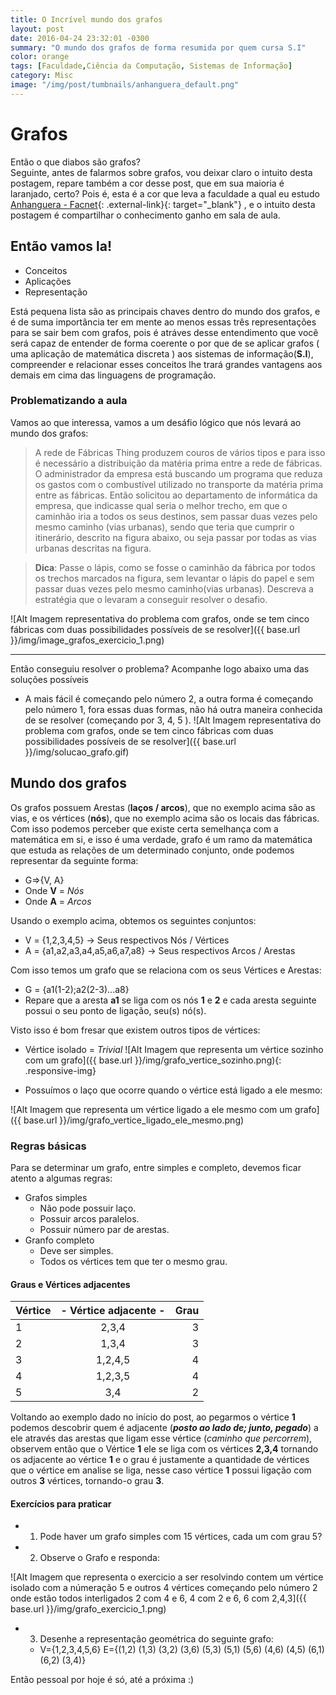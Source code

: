 ```yaml
---
title: O Incrível mundo dos grafos
layout: post
date: 2016-04-24 23:32:01 -0300
summary: "O mundo dos grafos de forma resumida por quem cursa S.I"
color: orange
tags: [Faculdade,Ciência da Computação, Sistemas de Informação]
category: Misc
image: "/img/post/tumbnails/anhanguera_default.png"
---
```

# Grafos

Então o que diabos são grafos?  
Seguinte, antes de falarmos sobre grafos, vou deixar claro o intuito desta postagem, repare também a cor desse post, que em sua maioria é laranjado, certo? Pois é, esta é a cor que leva a faculdade a qual eu estudo 
[Anhanguera \- Facnet](http://anhanguera.com){: .external-link}{: target="_blank"} , e o intuito desta postagem é compartilhar o conhecimento ganho em sala de aula.

## Então vamos la!

  - Conceitos
  - Aplicações
  - Representação

Está pequena lista são as principais chaves dentro do mundo dos grafos, e é de suma importância ter em mente ao menos essas três representações para se sair bem com grafos, pois é atráves desse entendimento que você será capaz de entender de forma coerente o por que de se aplicar grafos ( uma aplicação de matemática discreta ) aos sistemas de informação(**S.I**), compreender e relacionar esses conceitos lhe trará grandes vantagens aos demais em cima das linguagens de programação.

### Problematizando a aula

Vamos ao que interessa, vamos a um desáfio lógico que nós levará ao mundo dos grafos:

>A rede de  Fábricas Thing  produzem couros de vários tipos e para isso é necessário a distribuição da matéria prima entre a rede de fábricas. 
O administrador da empresa está buscando um programa que reduza os gastos com o combustível utilizado no transporte da matéria prima entre as fábricas. Então solicitou ao departamento de informática da empresa, que indicasse qual seria o melhor trecho, em que o caminhão iria a todos os seus destinos, sem passar duas vezes pelo mesmo caminho (vias urbanas), sendo que teria que cumprir o itinerário, descrito na figura abaixo, ou seja passar por todas as vias urbanas descritas na figura.

>**Dica**: Passe o lápis, como se fosse o caminhão da fábrica por todos os trechos marcados na figura, sem levantar o lápis do papel e sem passar duas vezes pelo mesmo caminho(vias urbanas).
Descreva a estratégia  que o levaram a conseguir resolver o desafio.

![Alt Imagem representativa do problema com grafos, onde se tem cinco fábricas com duas possibilidades possíveis de se resolver]({{ base.url }}/img/image_grafos_exercicio_1.png)

---
Então conseguiu resolver o problema?
Acompanhe logo abaixo uma das soluções possíveis

- A mais fácil é começando pelo número 2, a outra forma é começando pelo número 1, fora essas duas formas, não há outra maneira conhecida de se resolver (começando por 3, 4, 5 ).
![Alt Imagem representativa do problema com grafos, onde se tem cinco fábricas com duas possibilidades possíveis de se resolver]({{ base.url }}/img/solucao_grafo.gif)

## Mundo dos grafos

Os grafos possuem Arestas (**laços / arcos**), que no exemplo acima são as vias, e os vértices (**nós**), que no exemplo acima são os locais das fábricas. Com isso podemos perceber que existe certa semelhança com a matemática em si, e isso é uma verdade, grafo é um ramo da matemática que estuda as relações de um determinado conjunto, onde podemos representar da seguinte forma:

- G=>{V, A}
- Onde **V** = _Nós_
- Onde **A** = _Arcos_

Usando o exemplo acima, obtemos os seguintes conjuntos:

- V = {1,2,3,4,5} -> Seus respectivos Nós / Vértices
- A = {a1,a2,a3,a4,a5,a6,a7,a8} -> Seus respectivos Arcos / Arestas

Com isso temos um grafo que se relaciona com os seus Vértices e Arestas:

- G = {a1(1-2);a2(2-3)...a8}
- Repare que a aresta **a1** se liga com os nós **1** e **2** e cada aresta seguinte possui o seu ponto de ligação, seu(s) nó(s).

Visto isso é bom fresar que existem outros tipos de vértices:

- Vértice isolado = _Trivial_
![Alt Imagem que representa um vértice sozinho com um grafo]({{ base.url }}/img/grafo_vertice_sozinho.png){: .responsive-img}

- Possuímos o laço que ocorre quando o vértice está ligado a ele mesmo:

![Alt Imagem que representa um vértice ligado a ele mesmo com um grafo]({{ base.url }}/img/grafo_vertice_ligado_ele_mesmo.png)

### Regras básicas

Para se determinar um grafo, entre simples e completo, devemos ficar atento a algumas regras:

- Grafos simples 
    - Não pode possuir laço.
    - Possuir arcos paralelos.
    - Possuir número par de arestas.
- Granfo completo
    - Deve ser simples.
    - Todos os vértices tem que ter o mesmo grau.

#### Graus e Vértices adjacentes

| Vértice        | - Vértice adjacente  -| Grau |
| -------------- |:------------------:| ------:|
| 1  | 2,3,4 |  3 |
| 2  | 1,3,4 | 3|
| 3  | 1,2,4,5 | 4|
| 4  | 1,2,3,5 | 4|
| 5  | 3,4 |2|

Voltando ao exemplo dado no início do post, ao pegarmos o vértice **1** podemos descobrir quem é adjacente (_**posto ao lado de; junto, pegado**_) a ele através das arestas que ligam esse vértice (_caminho que percorrem_), observem então que o Vértice **1** ele se liga com os vértices **2,3,4** tornando os adjacente ao vértice **1** e o grau é justamente a quantidade de vértices que o vértice em analise se liga, nesse caso vértice **1** possui ligação com outros **3** vértices, tornando-o grau **3**.

#### Exercícios para praticar

- 1) Pode haver um grafo simples com 15 vértices, cada um com grau 5?

- 2) Observe o Grafo e responda:

![Alt Imagem que representa o exercicio a ser resolvindo contem um vértice isolado com a númeração 5 e outros 4 vértices começando pelo número 2 onde estão todos interligados 2 com 4 e 6, 4 com 2 e 6, 6 com 2,4,3]({{ base.url }}/img/grafo_exercicio_1.png)

	

- 3) Desenhe a representação geométrica do seguinte grafo:
    - V={1,2,3,4,5,6}
E={(1,2) (1,3) (3,2) (3,6) (5,3) (5,1) (5,6) (4,6) (4,5) (6,1) (6,2) (3,4)}


Então pessoal por hoje é só, até a próxima :)
